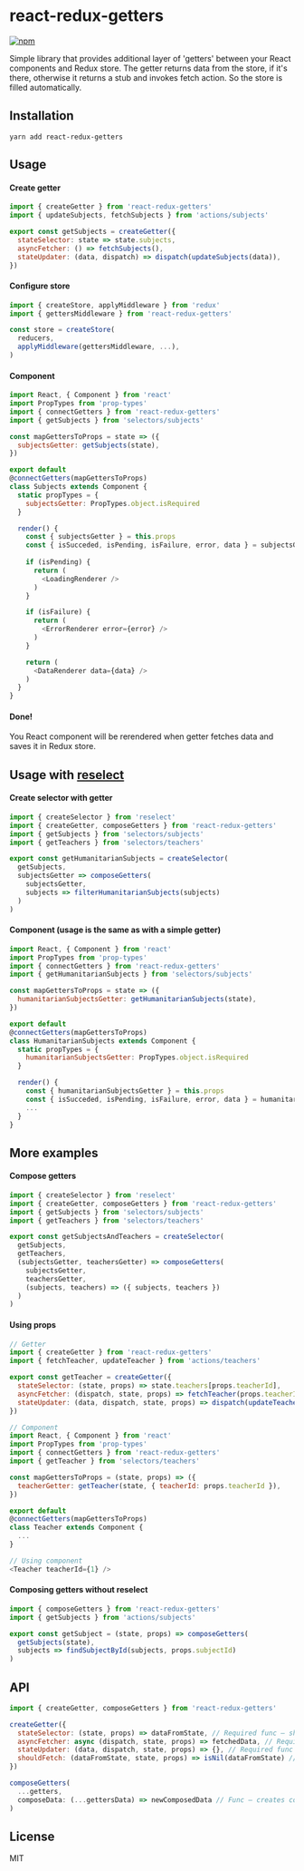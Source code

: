 # react-redux-getters

[![npm](https://img.shields.io/npm/v/react-redux-getters.svg)](https://www.npmjs.com/package/react-redux-getters)

Simple library that provides additional layer of 'getters' between your React components and Redux store.
The getter returns data from the store, if it's there, otherwise it returns a stub and invokes fetch action.
So the store is filled automatically.

## Installation
```
yarn add react-redux-getters
```

## Usage

#### Create getter

```javascript
import { createGetter } from 'react-redux-getters'
import { updateSubjects, fetchSubjects } from 'actions/subjects'

export const getSubjects = createGetter({
  stateSelector: state => state.subjects,
  asyncFetcher: () => fetchSubjects(),
  stateUpdater: (data, dispatch) => dispatch(updateSubjects(data)),
})
```

#### Configure store

``` javascript
import { createStore, applyMiddleware } from 'redux'
import { gettersMiddleware } from 'react-redux-getters'

const store = createStore(
  reducers,
  applyMiddleware(gettersMiddleware, ...),
)
```

#### Component

```javascript
import React, { Component } from 'react'
import PropTypes from 'prop-types'
import { connectGetters } from 'react-redux-getters'
import { getSubjects } from 'selectors/subjects'

const mapGettersToProps = state => ({
  subjectsGetter: getSubjects(state),
})

export default 
@connectGetters(mapGettersToProps)
class Subjects extends Component {
  static propTypes = {
    subjectsGetter: PropTypes.object.isRequired
  }

  render() {
    const { subjectsGetter } = this.props
    const { isSucceded, isPending, isFailure, error, data } = subjectsGetter
    
    if (isPending) {
      return (
        <LoadingRenderer />
      )
    }

    if (isFailure) {
      return (
        <ErrorRenderer error={error} />
      )
    }

    return (
      <DataRenderer data={data} />
    )
  }
}
```

#### Done! 

You React component will be rerendered when getter fetches data and saves it in Redux store.

## Usage with [reselect](https://github.com/reduxjs/reselect)

#### Create selector with getter

```javascript
import { createSelector } from 'reselect'
import { createGetter, composeGetters } from 'react-redux-getters'
import { getSubjects } from 'selectors/subjects'
import { getTeachers } from 'selectors/teachers'

export const getHumanitarianSubjects = createSelector(
  getSubjects,
  subjectsGetter => composeGetters(
    subjectsGetter,
    subjects => filterHumanitarianSubjects(subjects)
  )
)
```

#### Component (usage is the same as with a simple getter)

```javascript
import React, { Component } from 'react'
import PropTypes from 'prop-types'
import { connectGetters } from 'react-redux-getters'
import { getHumanitarianSubjects } from 'selectors/subjects'

const mapGettersToProps = state => ({
  humanitarianSubjectsGetter: getHumanitarianSubjects(state),
})

export default 
@connectGetters(mapGettersToProps)
class HumanitarianSubjects extends Component {
  static propTypes = {
    humanitarianSubjectsGetter: PropTypes.object.isRequired
  }

  render() {
    const { humanitarianSubjectsGetter } = this.props
    const { isSucceded, isPending, isFailure, error, data } = humanitarianSubjectsGetter
    ...
  }
}
```

## More examples

#### Compose getters

```javascript
import { createSelector } from 'reselect'
import { createGetter, composeGetters } from 'react-redux-getters'
import { getSubjects } from 'selectors/subjects'
import { getTeachers } from 'selectors/teachers'

export const getSubjectsAndTeachers = createSelector(
  getSubjects,
  getTeachers,
  (subjectsGetter, teachersGetter) => composeGetters(
    subjectsGetter,
    teachersGetter,
    (subjects, teachers) => ({ subjects, teachers })
  )
)
```

#### Using props

```javascript
// Getter
import { createGetter } from 'react-redux-getters'
import { fetchTeacher, updateTeacher } from 'actions/teachers'

export const getTeacher = createGetter({
  stateSelector: (state, props) => state.teachers[props.teacherId],
  asyncFetcher: (dispatch, state, props) => fetchTeacher(props.teacherId),
  stateUpdater: (data, dispatch, state, props) => dispatch(updateTeacher(props.teacherId, data))
})

// Component
import React, { Component } from 'react'
import PropTypes from 'prop-types'
import { connectGetters } from 'react-redux-getters'
import { getTeacher } from 'selectors/teachers'

const mapGettersToProps = (state, props) => ({
  teacherGetter: getTeacher(state, { teacherId: props.teacherId }),
})

export default
@connectGetters(mapGettersToProps)
class Teacher extends Component {
  ...
}

// Using component
<Teacher teacherId={1} />
```

#### Composing getters without reselect

```javascript
import { composeGetters } from 'react-redux-getters'
import { getSubjects } from 'actions/subjects'

export const getSubject = (state, props) => composeGetters(
  getSubjects(state),
  subjects => findSubjectById(subjects, props.subjectId)
)
```

## API

```javascript
import { createGetter, composeGetters } from 'react-redux-getters'

createGetter({
  stateSelector: (state, props) => dataFromState, // Required func – should return data from store state
  asyncFetcher: async (dispatch, state, props) => fetchedData, // Required async func – should return fetched data (Promise)
  stateUpdater: (data, dispatch, state, props) => {}, // Required func - should dispatch store update
  shouldFetch: (dataFromState, state, props) => isNil(dataFromState) // Optional func – condition that fetching is needed
})

composeGetters(
  ...getters, 
  composeData: (...gettersData) => newComposedData // Func – creates composed data from incoming getters data
)
```

## License

MIT
